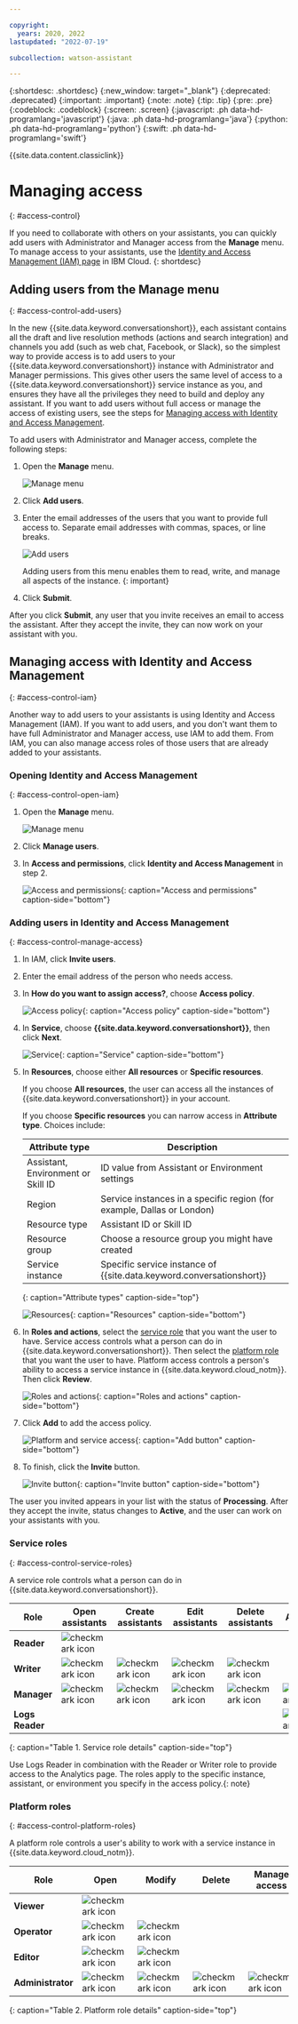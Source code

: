 ```yaml
---

copyright:
  years: 2020, 2022
lastupdated: "2022-07-19"

subcollection: watson-assistant

---
```


{:shortdesc: .shortdesc}
{:new_window: target="_blank"}
{:deprecated: .deprecated}
{:important: .important}
{:note: .note}
{:tip: .tip}
{:pre: .pre}
{:codeblock: .codeblock}
{:screen: .screen}
{:javascript: .ph data-hd-programlang='javascript'}
{:java: .ph data-hd-programlang='java'}
{:python: .ph data-hd-programlang='python'}
{:swift: .ph data-hd-programlang='swift'}

{{site.data.content.classiclink}}

# Managing access
{: #access-control}

If you need to collaborate with others on your assistants, you can quickly add users with Administrator and Manager access from the **Manage** menu. To manage access to your assistants, use the [Identity and Access Management (IAM) page](https://cloud.ibm.com/iam/users) in IBM Cloud.
{: shortdesc}

## Adding users from the Manage menu
{: #access-control-add-users}

In the new {{site.data.keyword.conversationshort}}, each assistant contains all the draft and live resolution methods (actions and search integration) and channels you add (such as web chat, Facebook, or Slack), so the simplest way to provide access is to add users to your {{site.data.keyword.conversationshort}} instance with Administrator and Manager permissions. This gives other users the same level of access to a {{site.data.keyword.conversationshort}} service instance as you, and ensures they have all the privileges they need to build and deploy any assistant. If you want to add users without full access or manage the access of existing users, see the steps for [Managing access with Identity and Access Management](#access-control-iam).

To add users with Administrator and Manager access, complete the following steps:

1.  Open the **Manage** menu.

    ![Manage menu](images/access-control-manage-menu-2.png)

1. Click **Add users**.

1. Enter the email addresses of the users that you want to provide full access to. Separate email addresses with commas, spaces, or line breaks.

    ![Add users](images/add-users.png)

    Adding users from this menu enables them to read, write, and manage all aspects of the instance.
    {: important}

1. Click **Submit**.

After you click **Submit**, any user that you invite receives an email to access the assistant. After they accept the invite, they can now work on your assistant with you.

## Managing access with Identity and Access Management
{: #access-control-iam}

Another way to add users to your assistants is using Identity and Access Management (IAM). If you want to add users, and you don't want them to have full Administrator and Manager access, use IAM to add them. From IAM, you can also manage access roles of those users that are already added to your assistants.

### Opening Identity and Access Management
{: #access-control-open-iam}

1.  Open the **Manage** menu.

    ![Manage menu](images/access-control-manage-menu-2.png)

1.	Click **Manage users**.

1.	In **Access and permissions**, click **Identity and Access Management** in step 2.

    ![Access and permissions](images/access-control-manage-users-modal.png){: caption="Access and permissions" caption-side="bottom"}

### Adding users in Identity and Access Management
{: #access-control-manage-access}

1.	In IAM, click **Invite users**.

1.	Enter the email address of the person who needs access.

1.	In **How do you want to assign access?**, choose **Access policy**.

    ![Access policy](images/access-policy.png){: caption="Access policy" caption-side="bottom"}

1.	In **Service**, choose **{{site.data.keyword.conversationshort}}**, then click **Next**.

    ![Service](images/access-service.png){: caption="Service" caption-side="bottom"}

1.	In **Resources**, choose either **All resources** or **Specific resources**. 

    If you choose **All resources**, the user can access all the instances of {{site.data.keyword.conversationshort}} in your account.

    If you choose **Specific resources** you can narrow access in **Attribute type**. Choices include:

    | Attribute type | Description |
    | - | - |
    | Assistant, Environment or Skill ID | ID value from Assistant or Environment settings |
    | Region | Service instances in a specific region (for example, Dallas or London) |
    | Resource type | Assistant ID or Skill ID |
    | Resource group | Choose a resource group you might have created |
    | Service instance | Specific service instance of {{site.data.keyword.conversationshort}} |
    {: caption="Attribute types" caption-side="top"}

    ![Resources](images/access-resources.png){: caption="Resources" caption-side="bottom"}

1.	In **Roles and actions**, select the [service role](#access-control-service-roles) that you want the user to have. Service access controls what a person can do in {{site.data.keyword.conversationshort}}. Then select the [platform role](#access-control-platform-roles) that you want the user to have. Platform access controls a person's ability to access a service instance in {{site.data.keyword.cloud_notm}}. Then click **Review**.

    ![Roles and actions](images/access-roles.png){: caption="Roles and actions" caption-side="bottom"}

1.	Click **Add** to add the access policy.

    ![Platform and service access](images/access-add.png){: caption="Add button" caption-side="bottom"}

1.	To finish, click the **Invite** button.

    ![Invite button](images/access-summary.png){: caption="Invite button" caption-side="bottom"}

The user you invited appears in your list with the status of **Processing**. After they accept the invite, status changes to **Active**, and the user can work on your assistants with you.

### Service roles
{: #access-control-service-roles}

A service role controls what a person can do in {{site.data.keyword.conversationshort}}.

| Role | Open assistants | Create assistants | Edit assistants | Delete assistants | Analytics | 
|---|---|---|---|---|---|
| **Reader** | ![checkmark icon](../../icons/checkmark-icon.svg) | | | | | |
| **Writer** | ![checkmark icon](../../icons/checkmark-icon.svg) | ![checkmark icon](../../icons/checkmark-icon.svg) | ![checkmark icon](../../icons/checkmark-icon.svg) | ![checkmark icon](../../icons/checkmark-icon.svg) | | ![checkmark icon](../../icons/checkmark-icon.svg) |
| **Manager** | ![checkmark icon](../../icons/checkmark-icon.svg) | ![checkmark icon](../../icons/checkmark-icon.svg) | ![checkmark icon](../../icons/checkmark-icon.svg) | ![checkmark icon](../../icons/checkmark-icon.svg) | ![checkmark icon](../../icons/checkmark-icon.svg) |
| **Logs Reader** | | | | | ![checkmark icon](../../icons/checkmark-icon.svg) |
{: caption="Table 1. Service role details" caption-side="top"}

Use Logs Reader in combination with the Reader or Writer role to provide access to the Analytics page. The roles apply to the specific instance, assistant, or environment you specify in the access policy.{: note}

### Platform roles
{: #access-control-platform-roles}

A platform role controls a user's ability to work with a service instance in {{site.data.keyword.cloud_notm}}.

| Role | Open | Modify | Delete | Manage access |
|---|---|---|---|---|
| **Viewer** | ![checkmark icon](../../icons/checkmark-icon.svg) | | | |
| **Operator** | ![checkmark icon](../../icons/checkmark-icon.svg) | ![checkmark icon](../../icons/checkmark-icon.svg) | | | |
| **Editor** | ![checkmark icon](../../icons/checkmark-icon.svg) | ![checkmark icon](../../icons/checkmark-icon.svg) | | | |
| **Administrator** | ![checkmark icon](../../icons/checkmark-icon.svg) | ![checkmark icon](../../icons/checkmark-icon.svg) | ![checkmark icon](../../icons/checkmark-icon.svg) | ![checkmark icon](../../icons/checkmark-icon.svg) |
{: caption="Table 2. Platform role details" caption-side="top"}
